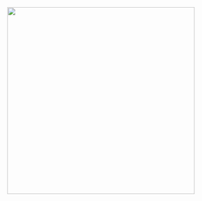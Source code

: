 <img src="https://github.com/user-attachments/assets/945be0d7-71ed-4d8e-a855-76cd63040134" width="430" />
